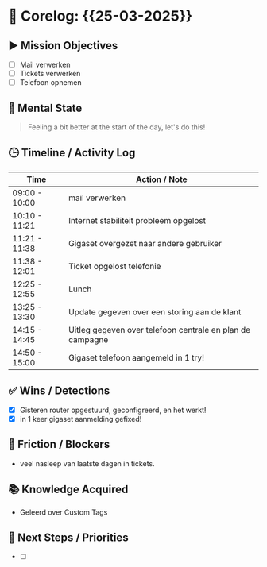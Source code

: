 # 🧠 Corelog: {{25-03-2025}}

## ▶️ Mission Objectives
- [ ] Mail verwerken
- [ ] Tickets verwerken
- [ ] Telefoon opnemen

## 🧠 Mental State
> Feeling a bit better at the start of the day, let's do this!

## 🕒 Timeline / Activity Log
| Time       | Action / Note                          |
|------------|----------------------------------------|
| 09:00 - 10:00 | mail verwerken |
| 10:10 - 11:21 | Internet stabiliteit probleem opgelost |
| 11:21 - 11:38 | Gigaset overgezet naar andere gebruiker |
| 11:38 - 12:01 | Ticket opgelost telefonie |
| 12:25 - 12:55 | Lunch |
| 13:25 - 13:30 | Update gegeven over een storing aan de klant |
| 14:15 - 14:45 | Uitleg gegeven over telefoon centrale en plan de campagne |
| 14:50 - 15:00 | Gigaset telefoon aangemeld in 1 try! |

## ✅ Wins / Detections
- [x] Gisteren router opgestuurd, geconfigreerd, en het werkt!
- [x] in 1 keer gigaset aanmelding gefixed!

## 🛑 Friction / Blockers
- veel nasleep van laatste dagen in tickets.

## 📚 Knowledge Acquired
- Geleerd over Custom Tags

## 🧭 Next Steps / Priorities
- [ ] 
